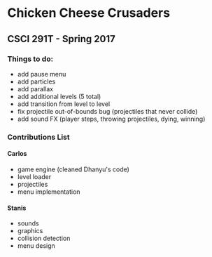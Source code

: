 # Chicken Cheese Crusaders
## CSCI 291T - Spring 2017

### Things to do:
- add pause menu
- add particles
- add parallax
- add additional levels (5 total)
- add transition from level to level
- fix projectile out-of-bounds bug (projectiles that never collide)
- add sound FX (player steps, throwing projectiles, dying, winning)

### Contributions List
#### Carlos
- game engine (cleaned Dhanyu's code)
- level loader
- projectiles
- menu implementation
#### Stanis
- sounds
- graphics
- collision detection
- menu design
